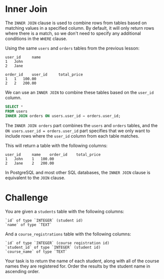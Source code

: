 # Inner Join

The `INNER JOIN` clause is used to combine rows from tables based on matching values in a specified column. By default, it will only return rows where there is a match, so we don't need to specify any additional conditions in the `WHERE` clause.

Using the same `users` and `orders` tables from the previous lesson:
```
user_id 	name
1 	John
2 	Jane
```
```
order_id 	user_id 	total_price
1 	1 	100.00
2 	2 	200.00
```

We can use an `INNER JOIN` to combine these tables based on the `user_id` column.

```sql
SELECT *
FROM users
INNER JOIN orders ON users.user_id = orders.user_id;
```

The `INNER JOIN orders` part combines the `users` and `orders` tables, and the `ON users.user_id = orders.user_id` part specifies that we only want to include rows where the `user_id` column from each table matches.

This will return a table with the following columns:
```
user_id 	name 	order_id 	total_price
1 	John 	1 	100.00
2 	Jane 	2 	200.00
```

In PostgreSQL and most other SQL databases, the `INNER JOIN` clause is equivalent to the `JOIN` clause.

# Challenge

You are given a `students` table with the following columns:

    `id` of type `INTEGER` (student id)
    `name` of type `TEXT`

And a `course_registrations` table with the following columns:

    `id` of type `INTEGER` (course registration id)
    `student_id` of type `INTEGER` (student id)
    `course_name` of type `TEXT`

Your task is to return the name of each student, along with all of the course names they are registered for. Order the results by the student name in ascending order.
